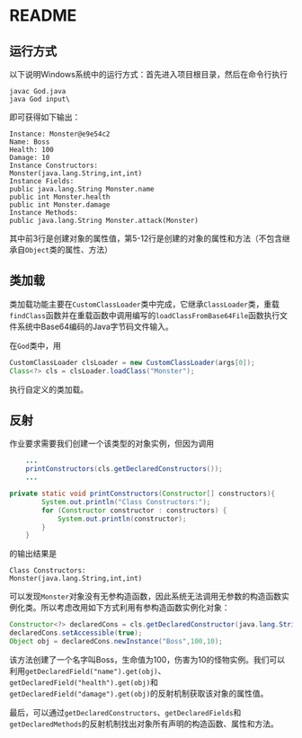 # README

## 运行方式

以下说明Windows系统中的运行方式：首先进入项目根目录，然后在命令行执行

```shell
javac God.java
java God input\
```

即可获得如下输出：

```shell
Instance: Monster@e9e54c2
Name: Boss
Health: 100
Damage: 10
Instance Constructors:
Monster(java.lang.String,int,int)
Instance Fields:
public java.lang.String Monster.name
public int Monster.health
public int Monster.damage
Instance Methods:
public java.lang.String Monster.attack(Monster)
```

其中前3行是创建对象的属性值，第5-12行是创建的对象的属性和方法（不包含继承自`Object`类的属性、方法）

## 类加载

类加载功能主要在`CustomClassLoader`类中完成，它继承`ClassLoader`类，重载`findClass`函数并在重载函数中调用编写的`loadClassFromBase64File`函数执行文件系统中Base64编码的Java字节码文件输入。

在`God`类中，用

```java
CustomClassLoader clsLoader = new CustomClassLoader(args[0]);
Class<?> cls = clsLoader.loadClass("Monster");
```

执行自定义的类加载。

## 反射

作业要求需要我们创建一个该类型的对象实例，但因为调用

```java
	...
	printConstructors(cls.getDeclaredConstructors());
	...

private static void printConstructors(Constructor[] constructors){
        System.out.println("Class Constructors:");
        for (Constructor constructor : constructors) {
            System.out.println(constructor);
        }
    }
```

的输出结果是

```shell
Class Constructors:
Monster(java.lang.String,int,int)
```

可以发现`Monster`对象没有无参构造函数，因此系统无法调用无参数的构造函数实例化类。所以考虑改用如下方式利用有参构造函数实例化对象：

```Java
Constructor<?> declaredCons = cls.getDeclaredConstructor(java.lang.String.class, int.class, int.class);
declaredCons.setAccessible(true);
Object obj = declaredCons.newInstance("Boss",100,10);
```

该方法创建了一个名字叫Boss，生命值为100，伤害为10的怪物实例。我们可以利用`getDeclaredField("name").get(obj)`、`getDeclaredField("health").get(obj)`和`getDeclaredField("damage").get(obj)`的反射机制获取该对象的属性值。

最后，可以通过`getDeclaredConstructors`、`getDeclaredFields`和`getDeclaredMethods`的反射机制找出对象所有声明的构造函数、属性和方法。